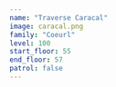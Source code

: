 ```yaml
---
name: "Traverse Caracal"
image: caracal.png
family: "Coeurl"
level: 100
start_floor: 55
end_floor: 57
patrol: false
---
```

